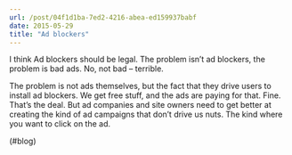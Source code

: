 ```yaml
---
url: /post/04f1d1ba-7ed2-4216-abea-ed159937babf
date: 2015-05-29
title: "Ad blockers"
---
```


I think Ad blockers should be legal. The problem isn&#8217;t ad blockers, the problem is bad ads. No, not bad – terrible.



The problem is not ads themselves, but the fact that they drive users to install ad blockers. We get free stuff, and the ads are paying for that. Fine. That&#8217;s the deal. But ad companies and site owners need to get better at creating the kind of ad campaigns that don&#8217;t drive us nuts. The kind where you want to click on the ad.



(#blog)